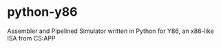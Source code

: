 python-y86
==========

Assembler and Pipelined Simulator written in Python for Y86, an x86-like ISA from CS:APP